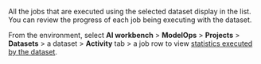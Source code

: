 All the jobs that are executed using the selected dataset display in the list. You can review the progress of each job being executing with the dataset.

From the environment, select **AI workbench** > **ModelOps** > **Projects** > **Datasets** > a dataset > **Activity** tab > a job row to view [statistics executed by the dataset](hsb1732653311789.md).

